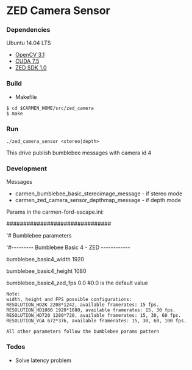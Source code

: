 # ZED Camera Sensor

### Dependencies
Ubuntu 14.04 LTS
* [OpenCV 3.1](https://github.com/opencv/opencv)
* [CUDA 7.5](https://developer.nvidia.com/cuda-downloads)
* [ZED SDK 1.0](https://www.stereolabs.com/download_327af3/ZED_SDK_Linux_x86_64_v1.0.0c.run)

### Build
* Makefile
```
$ cd $CARMEN_HOME/src/zed_camera
$ make
```
### Run

```
./zed_camera_sensor <stereo|depth>
```
This drive publish bumblebee messages with camera id 4

### Development

Messages
* carmen_bumblebee_basic_stereoimage_message - if stereo mode 
* carmen_zed_camera_sensor_depthmap_message - if depth mode

Params in the carmen-ford-escape.ini:

  ###############################

  '# Bumblebee parameters

  '#--------- Bumblebee Basic 4 - ZED ------------

  bumblebee_basic4_width    1920

  bumblebee_basic4_height   1080

  bumblebee_basic4_zed_fps   0.0     #0.0 is the default value
```
Note:
width, height and FPS possible configurations:
RESOLUTION_HD2K 2208*1242, available framerates: 15 fps.
RESOLUTION_HD1080 1920*1080, available framerates: 15, 30 fps.
RESOLUTION_HD720 1280*720, available framerates: 15, 30, 60 fps.
RESOLUTION_VGA 672*376, available framerates: 15, 30, 60, 100 fps.

All other parameters follow the bumblebee params pattern
```
### Todos
 - Solve latency problem
